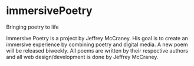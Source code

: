 # immersivePoetry
Bringing poetry to life

Immersive Poetry is a project by Jeffrey McCraney. His goal is to create an immersive experience by combining poetry and digital media. A new poem will be released biweekly. All poems are written by their respective authors and all web design/development is done by Jeffrey McCraney.
